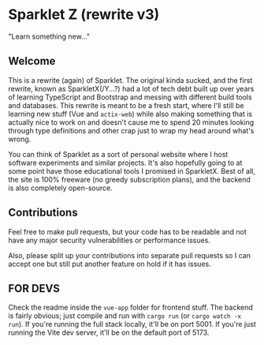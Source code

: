 # Sparklet Z (rewrite v3)

"Learn something new..."

## Welcome

This is a rewrite (again) of Sparklet. The original kinda sucked, and the first
rewrite, known as SparkletX(/Y...?) had a lot of tech debt built up over years
of learning TypeScript and Bootstrap and messing with different build tools and
databases. This rewrite is meant to be a fresh start, where I'll still be
learning new stuff (Vue and `actix-web`) while also making something that is
actually nice to work on and doesn't cause me to spend 20 minutes looking
through type definitions and other crap just to wrap my head around what's
wrong.

You can think of Sparklet as a sort of personal website where I host software
experiments and similar projects. It's also hopefully going to at some point
have those educational tools I promised in SparkletX. Best of all, the site is
100% freeware (no greedy subscription plans), and the backend is also completely
open-source.

## Contributions

Feel free to make pull requests, but your code has to be readable and not have
any major security vulnerabilities or performance issues.

Also, please split up your contributions into separate pull requests so I can
accept one but still put another feature on hold if it has issues.

## FOR DEVS

Check the readme inside the `vue-app` folder for frontend stuff. The backend is
fairly obvious; just compile and run with `cargo run` (or `cargo watch -x run`).
If you're running the full stack locally, it'll be on port 5001. If you're just
running the Vite dev server, it'll be on the default port of 5173.
